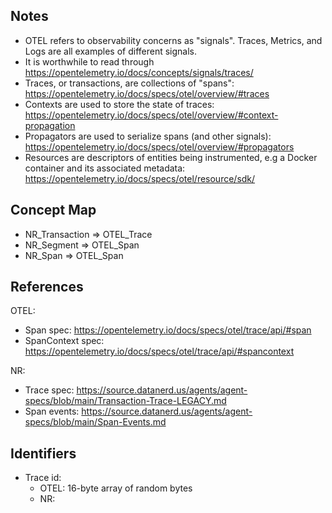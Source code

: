 ## Notes

+ OTEL refers to observability concerns as "signals". Traces, Metrics, and Logs are all examples of different signals.
+ It is worthwhile to read through https://opentelemetry.io/docs/concepts/signals/traces/
+ Traces, or transactions, are collections of "spans": https://opentelemetry.io/docs/specs/otel/overview/#traces
+ Contexts are used to store the state of traces: https://opentelemetry.io/docs/specs/otel/overview/#context-propagation
+ Propagators are used to serialize spans (and other signals): https://opentelemetry.io/docs/specs/otel/overview/#propagators
+ Resources are descriptors of entities being instrumented, e.g a Docker container and its associated metadata: https://opentelemetry.io/docs/specs/otel/resource/sdk/

## Concept Map

+ NR_Transaction => OTEL_Trace
+ NR_Segment => OTEL_Span
+ NR_Span => OTEL_Span

## References

OTEL:
+ Span spec: https://opentelemetry.io/docs/specs/otel/trace/api/#span
+ SpanContext spec: https://opentelemetry.io/docs/specs/otel/trace/api/#spancontext

NR:
+ Trace spec: https://source.datanerd.us/agents/agent-specs/blob/main/Transaction-Trace-LEGACY.md
+ Span events: https://source.datanerd.us/agents/agent-specs/blob/main/Span-Events.md

## Identifiers

+ Trace id:
  + OTEL: 16-byte array of random bytes
  + NR: 
